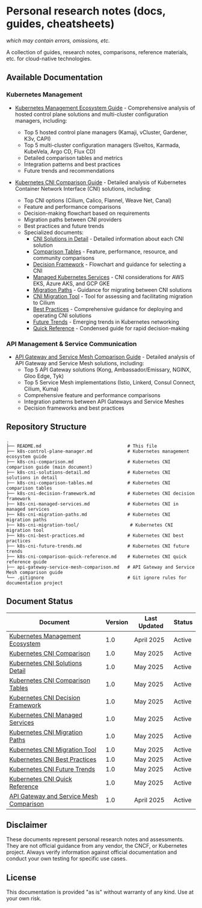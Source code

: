 # Personal research notes (docs, guides, cheatsheets)
_which may contain errors, omissions, etc._

A collection of guides, research notes, comparisons, reference materials, etc. for cloud-native technologies.

## Available Documentation

### Kubernetes Management
- [Kubernetes Management Ecosystem Guide](k8s-control-plane-manager.md) - Comprehensive analysis of hosted control plane solutions and multi-cluster configuration managers, including:
  - Top 5 hosted control plane managers (Kamaji, vCluster, Gardener, K3v, CAPI)
  - Top 5 multi-cluster configuration managers (Sveltos, Karmada, KubeVela, Argo CD, Flux CD)
  - Detailed comparison tables and metrics
  - Integration patterns and best practices
  - Future trends and recommendations

- [Kubernetes CNI Comparison Guide](k8s-cni-comparison.md) - Detailed analysis of Kubernetes Container Network Interface (CNI) solutions, including:
  - Top CNI options (Cilium, Calico, Flannel, Weave Net, Canal)
  - Feature and performance comparisons
  - Decision-making flowchart based on requirements
  - Migration paths between CNI providers
  - Best practices and future trends
  - Specialized documents:
    - [CNI Solutions in Detail](k8s-cni-solutions-detail.md) - Detailed information about each CNI solution
    - [Comparison Tables](k8s-cni-comparison-tables.md) - Feature, performance, resource, and community comparisons
    - [Decision Framework](k8s-cni-decision-framework.md) - Flowchart and guidance for selecting a CNI
    - [Managed Kubernetes Services](k8s-cni-managed-services.md) - CNI considerations for AWS EKS, Azure AKS, and GCP GKE
    - [Migration Paths](k8s-cni-migration-paths.md) - Guidance for migrating between CNI solutions
    - [CNI Migration Tool](k8s-cni-migration-tool/README.md) - Tool for assessing and facilitating migration to Cilium
    - [Best Practices](k8s-cni-best-practices.md) - Comprehensive guidance for deploying and operating CNI solutions
    - [Future Trends](k8s-cni-future-trends.md) - Emerging trends in Kubernetes networking
    - [Quick Reference](k8s-cni-comparison-quick-reference.md) - Condensed guide for rapid decision-making

### API Management & Service Communication
- [API Gateway and Service Mesh Comparison Guide](api-gateway-service-mesh-comparison.md) - Detailed analysis of API Gateway and Service Mesh solutions, including:
  - Top 5 API Gateway solutions (Kong, Ambassador/Emissary, NGINX, Gloo Edge, Tyk)
  - Top 5 Service Mesh implementations (Istio, Linkerd, Consul Connect, Cilium, Kuma)
  - Comprehensive feature and performance comparisons
  - Integration patterns between API Gateways and Service Meshes
  - Decision frameworks and best practices

## Repository Structure

```
.
├── README.md                                # This file
├── k8s-control-plane-manager.md             # Kubernetes management ecosystem guide
├── k8s-cni-comparison.md                    # Kubernetes CNI comparison guide (main document)
├── k8s-cni-solutions-detail.md              # Kubernetes CNI solutions in detail
├── k8s-cni-comparison-tables.md             # Kubernetes CNI comparison tables
├── k8s-cni-decision-framework.md            # Kubernetes CNI decision framework
├── k8s-cni-managed-services.md              # Kubernetes CNI in managed services
├── k8s-cni-migration-paths.md               # Kubernetes CNI migration paths
├── k8s-cni-migration-tool/                   # Kubernetes CNI migration tool
├── k8s-cni-best-practices.md                # Kubernetes CNI best practices
├── k8s-cni-future-trends.md                 # Kubernetes CNI future trends
├── k8s-cni-comparison-quick-reference.md    # Kubernetes CNI quick reference guide
├── api-gateway-service-mesh-comparison.md   # API Gateway and Service Mesh comparison guide
└── .gitignore                               # Git ignore rules for documentation project
```

## Document Status

| Document | Version | Last Updated | Status |
|----------|---------|--------------|--------|
| [Kubernetes Management Ecosystem](k8s-control-plane-manager.md) | 1.0 | April 2025 | Active |
| [Kubernetes CNI Comparison](k8s-cni-comparison.md) | 1.0 | May 2025 | Active |
| [Kubernetes CNI Solutions Detail](k8s-cni-solutions-detail.md) | 1.0 | May 2025 | Active |
| [Kubernetes CNI Comparison Tables](k8s-cni-comparison-tables.md) | 1.0 | May 2025 | Active |
| [Kubernetes CNI Decision Framework](k8s-cni-decision-framework.md) | 1.0 | May 2025 | Active |
| [Kubernetes CNI Managed Services](k8s-cni-managed-services.md) | 1.0 | May 2025 | Active |
| [Kubernetes CNI Migration Paths](k8s-cni-migration-paths.md) | 1.0 | May 2025 | Active |
| [Kubernetes CNI Migration Tool](k8s-cni-migration-tool/README.md) | 1.0 | May 2025 | Active |
| [Kubernetes CNI Best Practices](k8s-cni-best-practices.md) | 1.0 | May 2025 | Active |
| [Kubernetes CNI Future Trends](k8s-cni-future-trends.md) | 1.0 | May 2025 | Active |
| [Kubernetes CNI Quick Reference](k8s-cni-comparison-quick-reference.md) | 1.0 | May 2025 | Active |
| [API Gateway and Service Mesh Comparison](api-gateway-service-mesh-comparison.md) | 1.0 | April 2025 | Active |

## Disclaimer

These documents represent personal research notes and assessments. They are not official guidance from any vendor, the CNCF, or Kubernetes project. Always verify information against official documentation and conduct your own testing for specific use cases.

## License

This documentation is provided "as is" without warranty of any kind. Use at your own risk.